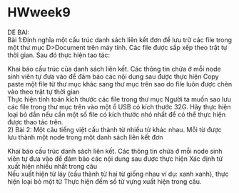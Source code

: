 # HWweek9
DE BAI:   
Bài 1:Định nghĩa một cấu trúc danh sách liên kết đơn để lưu trữ các file trong một thư mục D>Document trên máy tính. Các file được sắp xếp theo trật tự thời gian. Sau đó thực hiện tao tác:  

Khai báo cấu trúc của danh sách liên kết. Các thông tin chứa ở mỗi node sinh viên tự đưa vào để đảm bảo các nội dung sau được thực hiện 
Copy paste một file từ thư mục khác sang thư mục trên sao do file luôn được chèn vào theo trật tự thời gian  
Thực hiện tính toán kích thước các file trong thư mục 
Người ta muốn sao lưu các file trong thư mục trên vào một ổ USB có kích thước 32G. Hãy thực hiện loại bỏ dần nếu cần một số file có kích thước nhỏ nhất để có thể thực hiện được thao tác trên.  
2)    Bài 2:  Một câu tiếng việt cấu thành từ nhiều từ khác nhau. Mỗi từ được lưu thành một node trong một danh sách liên kết đơn  

Khai báo cấu trúc danh sách liên kết. Các thông tin chứa ở mỗi node sinh viên tự đưa vào để đảm bảo các nội dung sau được thực hiện 
Xác định từ xuất hiện nhiều nhất trong câu  
Nếu xuất hiện từ láy (cấu thành từ hai từ giống nhau ví dụ: xanh xanh), thực hiện loại bỏ một từ 
Thực hiện đếm số từ vựng xuất hiện trong câu. 